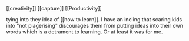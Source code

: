[[creativity]] [[capture]] [[Productivity]]

tying into they idea of [[how to learn]]. I have an incling that scaring kids into "not plagerising" discourages them from putting ideas into their own words which is a detrament to learning. Or at least it was for me.